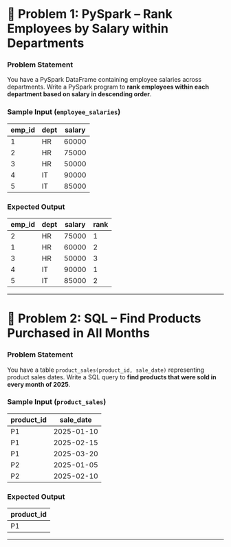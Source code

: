 # 📝 Problem 1: PySpark – Rank Employees by Salary within Departments

### **Problem Statement**

You have a PySpark DataFrame containing employee salaries across departments. Write a PySpark program to **rank employees within each department based on salary in descending order**.

### **Sample Input** (`employee_salaries`)

| emp\_id | dept | salary |
| ------- | ---- | ------ |
| 1       | HR   | 60000  |
| 2       | HR   | 75000  |
| 3       | HR   | 50000  |
| 4       | IT   | 90000  |
| 5       | IT   | 85000  |

### **Expected Output**

| emp\_id | dept | salary | rank |
| ------- | ---- | ------ | ---- |
| 2       | HR   | 75000  | 1    |
| 1       | HR   | 60000  | 2    |
| 3       | HR   | 50000  | 3    |
| 4       | IT   | 90000  | 1    |
| 5       | IT   | 85000  | 2    |

---

# 📝 Problem 2: SQL – Find Products Purchased in All Months

### **Problem Statement**

You have a table `product_sales(product_id, sale_date)` representing product sales dates. Write a SQL query to **find products that were sold in every month of 2025**.

### **Sample Input** (`product_sales`)

| product\_id | sale\_date |
| ----------- | ---------- |
| P1          | 2025-01-10 |
| P1          | 2025-02-15 |
| P1          | 2025-03-20 |
| P2          | 2025-01-05 |
| P2          | 2025-02-10 |

### **Expected Output**

| product\_id |
| ----------- |
| P1          |

---